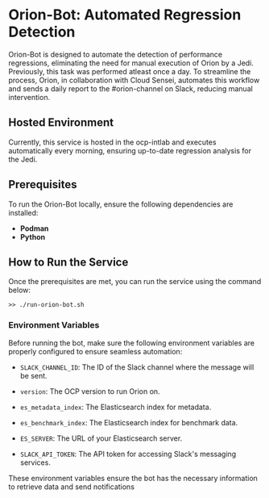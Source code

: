 # Orion-Bot: Automated Regression Detection
Orion-Bot is designed to automate the detection of performance regressions, eliminating the need for manual execution of Orion by a Jedi. Previously, this task was performed atleast once a day. To streamline the process, Orion, in collaboration with Cloud Sensei, automates this workflow and sends a daily report to the #orion-channel on Slack, reducing manual intervention.

## Hosted Environment
Currently, this service is hosted in the ocp-intlab and executes automatically every morning, ensuring up-to-date regression analysis for the Jedi.

## Prerequisites
To run the Orion-Bot locally, ensure the following dependencies are installed:

- **Podman**
- **Python**

## How to Run the Service
Once the prerequisites are met, you can run the service using the command below:

```
>> ./run-orion-bot.sh
```
### Environment Variables
Before running the bot, make sure the following environment variables are properly configured to ensure seamless automation:

- `SLACK_CHANNEL_ID`: The ID of the Slack channel where the message will be sent.

- `version`: The OCP version to run Orion on.

- `es_metadata_index`: The Elasticsearch index for metadata.

- `es_benchmark_index`: The Elasticsearch index for benchmark data.

- `ES_SERVER`: The URL of your Elasticsearch server.

- `SLACK_API_TOKEN`: The API token for accessing Slack's messaging services.

These environment variables ensure the bot has the necessary information to retrieve data and send notifications

